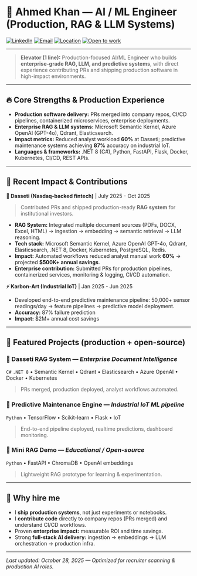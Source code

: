 # 👋 Ahmed Khan — AI / ML Engineer (Production, RAG & LLM Systems)

[![LinkedIn](https://img.shields.io/badge/LinkedIn-Connect-0077B5?style=for-the-badge&logo=linkedin&logoColor=white)](https://linkedin.com/in/ahmedkhan04)
[![Email](https://img.shields.io/badge/Email-ahmed2004.akn%40gmail.com-D14836?style=for-the-badge&logo=gmail&logoColor=white)](mailto:ahmed2004.akn@gmail.com)
[![Location](https://img.shields.io/badge/Dubai%20%7C%20UAE-00A19C?style=for-the-badge)]()
[![Open to work](https://img.shields.io/badge/Open_to-Work-green?style=for-the-badge)]()

---

> **Elevator (1 line):** Production-focused AI/ML Engineer who builds **enterprise-grade RAG, LLM, and predictive systems**, with direct experience contributing PRs and shipping production software in high-impact environments.

---

## 🔥 Core Strengths & Production Experience
- **Production software delivery:** PRs merged into company repos, CI/CD pipelines, containerized microservices, enterprise deployments.  
- **Enterprise RAG & LLM systems:** Microsoft Semantic Kernel, Azure OpenAI (GPT-4o), Qdrant, Elasticsearch.  
- **Impact metrics:** Reduced analyst workload **60%** at Dasseti; predictive maintenance systems achieving **87%** accuracy on industrial IoT.  
- **Languages & frameworks:** .NET 8 (C#), Python, FastAPI, Flask, Docker, Kubernetes, CI/CD, REST APIs.

---

## 💼 Recent Impact & Contributions

**🏢 Dasseti (Nasdaq-backed fintech)** | July 2025 - Oct 2025  
> Contributed PRs and shipped production-ready **RAG system** for institutional investors.  

- **RAG System:** Integrated multiple document sources (PDFs, DOCX, Excel, HTML) → ingestion → embedding → semantic retrieval → LLM reasoning.  
- **Tech stack:** Microsoft Semantic Kernel, Azure OpenAI GPT-4o, Qdrant, Elasticsearch, .NET 8, Docker, Kubernetes, PostgreSQL, Redis.  
- **Impact:** Automated workflows reduced analyst manual work **60%** → projected **$500K+ annual savings**.  
- **Enterprise contribution:** Submitted PRs for production pipelines, containerized services, monitoring & logging, CI/CD automation.

**⚡ Karbon-Art (Industrial IoT)** | Jan 2025 - Jun 2025  
- Developed end-to-end predictive maintenance pipeline: 50,000+ sensor readings/day → feature pipelines → predictive model deployment.  
- **Accuracy:** 87% failure prediction  
- **Impact:** $2M+ annual cost savings

---

## 🚀 Featured Projects (production + open-source)

### 🔹 Dasseti RAG System — *Enterprise Document Intelligence*  
`C#` `.NET 8` • Semantic Kernel • Qdrant • Elasticsearch • Azure OpenAI • Docker • Kubernetes  
> PRs merged, production deployed, analyst workflows automated.

### 🔹 Predictive Maintenance Engine — *Industrial IoT ML pipeline*  
`Python` • TensorFlow • Scikit-learn • Flask • IoT  
> End-to-end pipeline deployed, realtime predictions, dashboard monitoring.

### 🔹 Mini RAG Demo — *Educational / Open-source*  
`Python` • FastAPI • ChromaDB • OpenAI embeddings  
> Lightweight RAG prototype for learning & experimentation.

---

## 📌 Why hire me
- I **ship production systems**, not just experiments or notebooks.  
- I **contribute code** directly to company repos (PRs merged) and understand CI/CD workflows.  
- Proven **enterprise impact:** measurable ROI and time savings.  
- Strong **full-stack AI delivery:** ingestion → embeddings → LLM orchestration → production infra.

---

*Last updated: October 28, 2025 — Optimized for recruiter scanning & production AI roles.*
